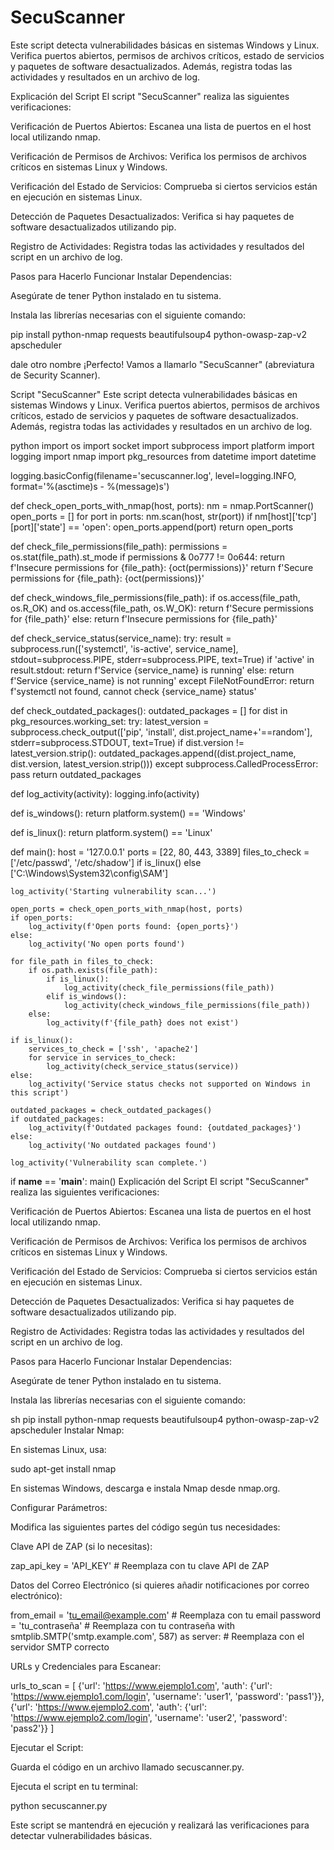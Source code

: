 # SecuScanner

Este script detecta vulnerabilidades básicas en sistemas Windows y Linux. Verifica puertos abiertos, permisos de archivos críticos, estado de servicios y paquetes de software desactualizados. Además, registra todas las actividades y resultados en un archivo de log.

Explicación del Script
El script "SecuScanner" realiza las siguientes verificaciones:

Verificación de Puertos Abiertos: Escanea una lista de puertos en el host local utilizando nmap.

Verificación de Permisos de Archivos: Verifica los permisos de archivos críticos en sistemas Linux y Windows.

Verificación del Estado de Servicios: Comprueba si ciertos servicios están en ejecución en sistemas Linux.

Detección de Paquetes Desactualizados: Verifica si hay paquetes de software desactualizados utilizando pip.

Registro de Actividades: Registra todas las actividades y resultados del script en un archivo de log.

Pasos para Hacerlo Funcionar
Instalar Dependencias:

Asegúrate de tener Python instalado en tu sistema.

Instala las librerías necesarias con el siguiente comando:

pip install python-nmap requests beautifulsoup4 python-owasp-zap-v2 apscheduler

dale otro nombre
¡Perfecto! Vamos a llamarlo "SecuScanner" (abreviatura de Security Scanner).

Script "SecuScanner"
Este script detecta vulnerabilidades básicas en sistemas Windows y Linux. Verifica puertos abiertos, permisos de archivos críticos, estado de servicios y paquetes de software desactualizados. Además, registra todas las actividades y resultados en un archivo de log.

python
import os
import socket
import subprocess
import platform
import logging
import nmap
import pkg_resources
from datetime import datetime

logging.basicConfig(filename='secuscanner.log', level=logging.INFO, format='%(asctime)s - %(message)s')

def check_open_ports_with_nmap(host, ports):
    nm = nmap.PortScanner()
    open_ports = []
    for port in ports:
        nm.scan(host, str(port))
        if nm[host]['tcp'][port]['state'] == 'open':
            open_ports.append(port)
    return open_ports

def check_file_permissions(file_path):
    permissions = os.stat(file_path).st_mode
    if permissions & 0o777 != 0o644:
        return f'Insecure permissions for {file_path}: {oct(permissions)}'
    return f'Secure permissions for {file_path}: {oct(permissions)}'

def check_windows_file_permissions(file_path):
    if os.access(file_path, os.R_OK) and os.access(file_path, os.W_OK):
        return f'Secure permissions for {file_path}'
    else:
        return f'Insecure permissions for {file_path}'

def check_service_status(service_name):
    try:
        result = subprocess.run(['systemctl', 'is-active', service_name], stdout=subprocess.PIPE, stderr=subprocess.PIPE, text=True)
        if 'active' in result.stdout:
            return f'Service {service_name} is running'
        else:
            return f'Service {service_name} is not running'
    except FileNotFoundError:
        return f'systemctl not found, cannot check {service_name} status'

def check_outdated_packages():
    outdated_packages = []
    for dist in pkg_resources.working_set:
        try:
            latest_version = subprocess.check_output(['pip', 'install', dist.project_name+'==random'], stderr=subprocess.STDOUT, text=True)
            if dist.version != latest_version.strip():
                outdated_packages.append((dist.project_name, dist.version, latest_version.strip()))
        except subprocess.CalledProcessError:
            pass
    return outdated_packages

def log_activity(activity):
    logging.info(activity)

def is_windows():
    return platform.system() == 'Windows'

def is_linux():
    return platform.system() == 'Linux'

def main():
    host = '127.0.0.1'
    ports = [22, 80, 443, 3389]
    files_to_check = ['/etc/passwd', '/etc/shadow'] if is_linux() else ['C:\\Windows\\System32\\config\\SAM']

    log_activity('Starting vulnerability scan...')

    open_ports = check_open_ports_with_nmap(host, ports)
    if open_ports:
        log_activity(f'Open ports found: {open_ports}')
    else:
        log_activity('No open ports found')

    for file_path in files_to_check:
        if os.path.exists(file_path):
            if is_linux():
                log_activity(check_file_permissions(file_path))
            elif is_windows():
                log_activity(check_windows_file_permissions(file_path))
        else:
            log_activity(f'{file_path} does not exist')

    if is_linux():
        services_to_check = ['ssh', 'apache2']
        for service in services_to_check:
            log_activity(check_service_status(service))
    else:
        log_activity('Service status checks not supported on Windows in this script')

    outdated_packages = check_outdated_packages()
    if outdated_packages:
        log_activity(f'Outdated packages found: {outdated_packages}')
    else:
        log_activity('No outdated packages found')

    log_activity('Vulnerability scan complete.')

if __name__ == '__main__':
    main()
Explicación del Script
El script "SecuScanner" realiza las siguientes verificaciones:

Verificación de Puertos Abiertos: Escanea una lista de puertos en el host local utilizando nmap.

Verificación de Permisos de Archivos: Verifica los permisos de archivos críticos en sistemas Linux y Windows.

Verificación del Estado de Servicios: Comprueba si ciertos servicios están en ejecución en sistemas Linux.

Detección de Paquetes Desactualizados: Verifica si hay paquetes de software desactualizados utilizando pip.

Registro de Actividades: Registra todas las actividades y resultados del script en un archivo de log.

Pasos para Hacerlo Funcionar
Instalar Dependencias:

Asegúrate de tener Python instalado en tu sistema.

Instala las librerías necesarias con el siguiente comando:

sh
pip install python-nmap requests beautifulsoup4 python-owasp-zap-v2 apscheduler
Instalar Nmap:

En sistemas Linux, usa:

sudo apt-get install nmap

En sistemas Windows, descarga e instala Nmap desde nmap.org.

Configurar Parámetros:

Modifica las siguientes partes del código según tus necesidades:

Clave API de ZAP (si lo necesitas):

zap_api_key = 'API_KEY'  # Reemplaza con tu clave API de ZAP

Datos del Correo Electrónico (si quieres añadir notificaciones por correo electrónico):

from_email = 'tu_email@example.com'  # Reemplaza con tu email
password = 'tu_contraseña'  # Reemplaza con tu contraseña
with smtplib.SMTP('smtp.example.com', 587) as server:  # Reemplaza con el servidor SMTP correcto

URLs y Credenciales para Escanear:

urls_to_scan = [
    {'url': 'https://www.ejemplo1.com', 'auth': {'url': 'https://www.ejemplo1.com/login', 'username': 'user1', 'password': 'pass1'}},
    {'url': 'https://www.ejemplo2.com', 'auth': {'url': 'https://www.ejemplo2.com/login', 'username': 'user2', 'password': 'pass2'}}
]

Ejecutar el Script:

Guarda el código en un archivo llamado secuscanner.py.

Ejecuta el script en tu terminal:

python secuscanner.py

Este script se mantendrá en ejecución y realizará las verificaciones para detectar vulnerabilidades básicas.
